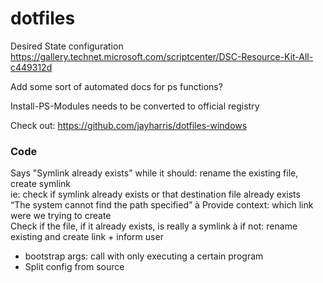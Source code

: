 dotfiles
========

Desired State configuration  
https://gallery.technet.microsoft.com/scriptcenter/DSC-Resource-Kit-All-c449312d


Add some sort of automated docs for ps functions?


Install-PS-Modules needs to be converted to official registry



Check out: https://github.com/jayharris/dotfiles-windows


### Code

Says "Symlink already exists" while it should: rename the existing file, create symlink  
ie: check if symlink already exists or that destination file already exists  
“The system cannot find the path specified” à Provide context: which link were we trying to create  
Check if the file, if it already exists, is really a symlink à if not: rename existing and create link + inform user  

- bootstrap args: call with only executing a certain program
- Split config from source
